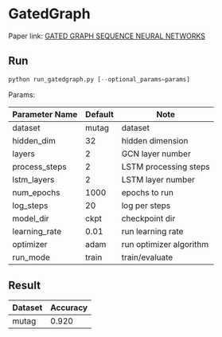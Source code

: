 GatedGraph
============

Paper link: [GATED GRAPH SEQUENCE NEURAL NETWORKS](https://arxiv.org/pdf/1511.05493.pdf)

Run
-------
```python
python run_gatedgraph.py [--optional_params=params]
```

Params:

| Parameter Name | Default | Note |
| ----------------- | -------------- | ------------------------------- |
| dataset           | mutag          | dataset                         |
| hidden_dim        | 32             | hidden dimension                |
| layers            | 2              | GCN layer number                |
| process_steps     | 2              | LSTM processing steps           |
| lstm_layers       | 2              | LSTM layer number               |
| num_epochs        | 1000            | epochs to run                   |
| log_steps         | 20             | log per steps                   |
| model_dir         | ckpt           | checkpoint dir                  |
| learning_rate     | 0.01           | run learning rate               |
| optimizer         | adam           | run optimizer algorithm         |
| run_mode          | train          | train/evaluate                  |

Result
------
| Dataset | Accuracy |
| ---------- | ------------------ |
| mutag      | 0.920              |

